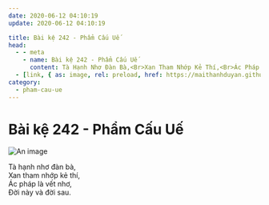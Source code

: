 ```yaml
---
date: 2020-06-12 04:10:19
update: 2020-06-12 04:10:19

title: Bài kệ 242 - Phẩm Cấu Uế
head:
  - - meta
    - name: Bài kệ 242 - Phẩm Cấu Uế
      content: Tà Hạnh Nhơ Đàn Bà,<Br>Xan Tham Nhớp Kẻ Thí,<Br>Ác Pháp Là Vết Nhơ,<Br>Ðời Này Và Đời Sau.<Br>
  - [link, { as: image, rel: preload, href: https://maithanhduyan.github.io/kinh-phap-cu/img/pham-cau-ue/pham-cau-ue-242.jpg }]
category:
  - pham-cau-ue
---
```


# Bài kệ 242 - Phẩm Cấu Uế

![An image](/img/pham-cau-ue/pham-cau-ue-242.jpg)

Tà hạnh nhơ đàn bà,<br>Xan tham nhớp kẻ thí,<br>Ác pháp là vết nhơ,<br>Ðời này và đời sau.<br>
